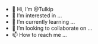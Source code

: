 - 👋 Hi, I’m @Tulkip
- 👀 I’m interested in ...
- 🌱 I’m currently learning ...
- 💞️ I’m looking to collaborate on ...
- 📫 How to reach me ...

<!---
Tulkip/Tulkip is a ✨ special ✨ repository because its `README.md` (this file) appears on your GitHub profile.
You can click the Preview link to take a look at your changes.
--->
